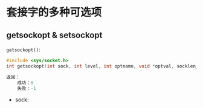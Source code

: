 # 套接字的多种可选项

## getsockopt & setsockopt

`getsockopt()`:

```c
#include <sys/socket.h>
int getsockopt(int sock, int level, int optname, void *optval, socklen_t *optnlen);

返回：
	成功：0
	失败：-1
```

- sock: